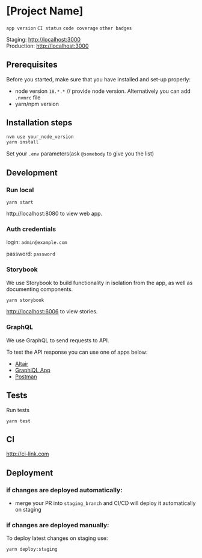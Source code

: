 # [Project Name]

`app version` `CI status` `code coverage` `other badges`

Staging: [http://localhost:3000](http://localhost:3000) \
Production: [http://localhost:3000](http://localhost:3000)

## Prerequisites
Before you started, make sure that you have installed and set-up properly:
- node version `18.*.*` // provide node version. Alternatively you can add `.nvmrc` file
- yarn/npm version

## Installation steps

```bash
nvm use your_node_version
yarn install
```

Set your `.env` parameters(ask `@somebody` to give you the list)

## Development

### Run local

```
yarn start
```

http://localhost:8080 to view web app.

### Auth credentials
login: `admin@example.com`

password: `password`

### Storybook

We use Storybook to build functionality in isolation from the app, as well as documenting components.

```bash
yarn storybook
```

[http://localhost:6006](http://localhost:6006) to view stories.

### GraphQL

We use GraphQL to send requests to API.

To test the API response you can use one of apps below:
- [Altair](https://altairgraphql.dev/)
- [GraphiQL App](https://www.electronjs.org/apps/graphiql)
- [Postman](https://www.postman.com/)

## Tests
Run tests
```
yarn test
```

## CI
http://ci-link.com 

## Deployment

### if changes are deployed automatically:

- merge your PR into `staging_branch` and CI/CD will deploy it automatically on staging

### if changes are deployed manually:
To deploy latest changes on staging use:
```
yarn deploy:staging
```
